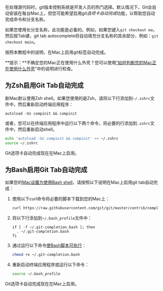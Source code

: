 在处理源代码时，git版本控制系统是开发人员的热门选择。默认情况下，Git会自动安装在每台Mac上，但您可能希望启用*git选项卡自动完成*功能，以帮助您自动完成命令和分支名称。

如果您使用长分支名称，此功能是必备的。例如，如果您键入`git checkout ma`，然后按Tab键，git tab autocomplete将自动填充分支名称的其余部分，例如：`git checkout main`。

按照本教程中的说明，在Mac上启用git标签自动完成。

 **提示：**不确定您的Mac正在使用什么外壳？您可以使用[“如何判断您的Mac正在使用什么外壳](https://www.macinstruct.com/tutorials/how-to-tell-what-shell-your-mac-is-using/)”中的说明进行检查。

## 为Zsh启用Git Tab自动完成

新Mac默认使用Zsh shell。如果您使用的是Zsh，请将以下行添加到`~/.zshrc`文件中，然后重新启动终端应用程序：

```
autoload -Uz compinit && compinit
```

或者，您可以在终端应用程序中运行以下两个命令，将必要的行添加到`.zshrc`文件中，然后重新启动shell。

```zsh
echo 'autoload -Uz compinit && compinit' >> ~/.zshrc
source ~/.zshrc
```

Git选项卡自动完成现在在Mac上启用。

## 为Bash启用Git Tab自动完成

如果您的[Mac设置为使用Bash shell](https://www.macinstruct.com/tutorials/how-to-set-bash-as-the-default-shell-on-mac/)，请按照以下说明在Mac上启用git tab自动完成：

1. 使用以下curl命令将必要的脚本下载到您的Mac上：

   ```bash
   curl https://raw.githubusercontent.com/git/git/master/contrib/completion/git-completion.bash -o ~/.git-completion.bash
   ```

2. 将以下行添加到`~/.bash_profile`文件中：

   ```
   if [ -f ~/.git-completion.bash ]; then
     . ~/.git-completion.bash
   fi
   ```

3. 通过运行以下命令[使Bash脚本可执行](https://www.macinstruct.com/tutorials/how-to-make-a-bash-script-executable-on-a-mac/)：

   ```bash
   chmod +x ~/.git-completion.bash
   ```

4. 重新启动终端应用程序或运行以下命令：

   ```bash
   source ~/.bash_profile
   ```

Git选项卡自动完成现在在Mac上启用。